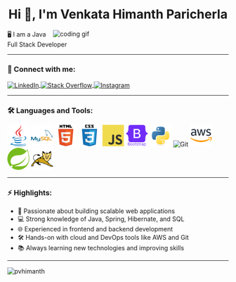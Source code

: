 <h1 align="center">Hi 👋, I'm Venkata Himanth Paricherla</h1>
<img align="right" alt="coding gif" width="400" src="https://i.redd.it/n8agw6z2smyb1.gif">

<p>🖥️ I am a Java Full Stack Developer</p>

---

<h3 align="left">🚀 Connect with me:</h3>
<p align="left">
<a href="https://www.linkedin.com/in/venkata-himanth-paricherla/" target="blank">
  <img align="center" src="https://raw.githubusercontent.com/rahuldkjain/github-profile-readme-generator/master/src/images/icons/Social/linked-in-alt.svg" alt="LinkedIn" height="30" width="40" />
</a>
<a href="https://stackoverflow.com/users/22651255/pv-himanth" target="blank">
  <img align="center" src="https://raw.githubusercontent.com/rahuldkjain/github-profile-readme-generator/master/src/images/icons/Social/stack-overflow.svg" alt="Stack Overflow" height="30" width="40" />
</a>
<a href="https://www.instagram.com/himanth_7/" target="blank">
  <img align="center" src="https://raw.githubusercontent.com/rahuldkjain/github-profile-readme-generator/master/src/images/icons/Social/instagram.svg" alt="Instagram" height="30" width="40" />
</a>
</p>

---

<h3 align="left">🛠️ Languages and Tools:</h3>
<p align="left">
  <img src="https://raw.githubusercontent.com/devicons/devicon/master/icons/java/java-original.svg" alt="Java" width="50" height="50"/> 
  <img src="https://raw.githubusercontent.com/devicons/devicon/master/icons/mysql/mysql-original-wordmark.svg" alt="MySQL" width="50" height="50"/> 
  <img src="https://raw.githubusercontent.com/devicons/devicon/master/icons/html5/html5-original-wordmark.svg" alt="HTML5" width="50" height="50"/> 
  <img src="https://raw.githubusercontent.com/devicons/devicon/master/icons/css3/css3-original-wordmark.svg" alt="CSS3" width="50" height="50"/> 
  <img src="https://raw.githubusercontent.com/devicons/devicon/master/icons/javascript/javascript-original.svg" alt="JavaScript" width="50" height="50"/> 
  <img src="https://raw.githubusercontent.com/devicons/devicon/master/icons/bootstrap/bootstrap-plain-wordmark.svg" alt="Bootstrap" width="50" height="50"/> 
  <img src="https://raw.githubusercontent.com/devicons/devicon/master/icons/python/python-original.svg" alt="Python" width="50" height="50"/> 
  <img src="https://www.vectorlogo.zone/logos/git-scm/git-scm-icon.svg" alt="Git" width="50" height="50"/> 
  <img src="https://raw.githubusercontent.com/devicons/devicon/master/icons/amazonwebservices/amazonwebservices-original-wordmark.svg" alt="AWS" width="50" height="50"/> 
  <img src="https://raw.githubusercontent.com/devicons/devicon/master/icons/spring/spring-original.svg" alt="Spring" width="50" height="50"/>
  <img src="https://raw.githubusercontent.com/devicons/devicon/master/icons/tomcat/tomcat-original.svg" alt="Tomcat" width="50" height="50"/>
</p>

---

<h3 align="left">⚡ Highlights:</h3>

- 🚀 Passionate about building scalable web applications  
- 💻 Strong knowledge of Java, Spring, Hibernate, and SQL  
- 🌐 Experienced in frontend and backend development  
- 🛠️ Hands-on with cloud and DevOps tools like AWS and Git  
- 📚 Always learning new technologies and improving skills  

---

<p><img align="center" src="https://github-readme-stats.vercel.app/api/top-langs?username=pvhimanth&show_icons=true&locale=en&layout=compact" alt="pvhimanth" /></p>
